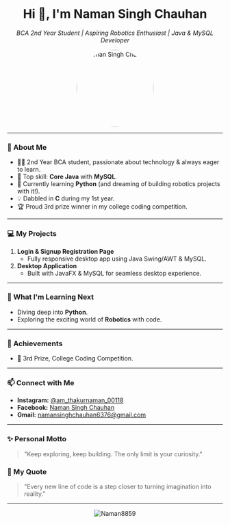 <!-- Profile README for Naman Singh Chauhan (Naman8859) -->

<h1 align="center">Hi 👋, I'm Naman Singh Chauhan</h1>
<p align="center">
  <em>BCA 2nd Year Student | Aspiring Robotics Enthusiast | Java & MySQL Developer</em>
</p>

<p align="center">
  <img src="![image1](image1)" alt="Naman Singh Chauhan" width="180" style="border-radius:50%;">
</p>

---

### 🌟 About Me

- 👨‍🎓 2nd Year BCA student, passionate about technology & always eager to learn.
- 🥇 Top skill: **Core Java** with **MySQL**.
- 🐍 Currently learning **Python** (and dreaming of building robotics projects with it!).
- 💡 Dabbled in **C** during my 1st year.
- 🏆 Proud 3rd prize winner in my college coding competition.

---

### 💻 My Projects

1. **Login & Signup Registration Page**
   - Fully responsive desktop app using Java Swing/AWT & MySQL.
2. **Desktop Application**
   - Built with JavaFX & MySQL for seamless desktop experience.

---

### 🚀 What I'm Learning Next

- Diving deep into **Python**.
- Exploring the exciting world of **Robotics** with code.

---

### 🏅 Achievements

- 🥉 3rd Prize, College Coding Competition.

---

### 📫 Connect with Me

- **Instagram:** [@am_thakurnaman_00118](https://instagram.com/am_thakurnaman_00118)
- **Facebook:** [Naman Singh Chauhan](https://facebook.com/Naman%20Singh%20Chauhan)
- **Gmail:** namansinghchauhan6376@gmail.com

---

### ✨ Personal Motto

> "Keep exploring, keep building. The only limit is your curiosity."

### 💬 My Quote

> "Every new line of code is a step closer to turning imagination into reality."

---

<p align="center">
  <img src="https://komarev.com/ghpvc/?username=Naman8859&label=Profile%20views&color=0e75b6&style=flat" alt="Naman8859" />
</p>
